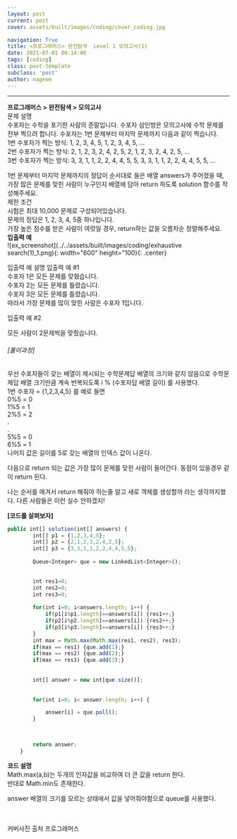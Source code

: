 ```yaml
---
layout: post
current: post
cover: assets/built/images/coding/cover_coding.jpg

navigation: True
title: <프로그래머스> 완전탐색  Level 1 모의고사(1)
date: 2021-07-01 00:14:00
tags: [coding]
class: post-template
subclass: 'post'
author: nageom
---
```

* * *
**프로그래머스 > 완전탐색 > 모의고사**<br>
문제 설명<br>
수포자는 수학을 포기한 사람의 준말입니다. 수포자 삼인방은 모의고사에 수학 문제를 전부 찍으려 합니다. 수포자는 1번 문제부터 마지막 문제까지 다음과 같이 찍습니다.<br>
1번 수포자가 찍는 방식: 1, 2, 3, 4, 5, 1, 2, 3, 4, 5, ...<br>
2번 수포자가 찍는 방식: 2, 1, 2, 3, 2, 4, 2, 5, 2, 1, 2, 3, 2, 4, 2, 5, ...<br>
3번 수포자가 찍는 방식: 3, 3, 1, 1, 2, 2, 4, 4, 5, 5, 3, 3, 1, 1, 2, 2, 4, 4, 5, 5, ...<br>

1번 문제부터 마지막 문제까지의 정답이 순서대로 들은 배열 answers가 주어졌을 때, 가장 많은 문제를 맞힌 사람이 누구인지 배열에 담아 return 하도록 solution 함수를 작성해주세요.
<br>
제한 조건<br>
시험은 최대 10,000 문제로 구성되어있습니다.<br>
문제의 정답은 1, 2, 3, 4, 5중 하나입니다.<br>
가장 높은 점수를 받은 사람이 여럿일 경우, return하는 값을 오름차순 정렬해주세요.<br>
**입출력 예**<br>
![ex_screenshot](../../assets/built/images/coding/exhaustive search(1)_1.png){: width="600" height="100}{: .center}

입출력 예 설명
입출력 예 #1<br>
수포자 1은 모든 문제를 맞혔습니다.<br>
수포자 2는 모든 문제를 틀렸습니다.<br>
수포자 3은 모든 문제를 틀렸습니다.<br>
따라서 가장 문제를 많이 맞힌 사람은 수포자 1입니다.<br>

입출력 예 #2

모든 사람이 2문제씩을 맞췄습니다.

<h6>[풀이과정]</h6>
   
우선 수포자들이 갖는 배열이 제시되는 수학문제답 배열의 크기와 같지 않음으로
수학문제답 배열 크기만큼 계속 반복되도록 i % (수포자답 배열 길이) 를 사용했다.<br>
1번 수포자 = {1,2,3,4,5} 를 예로 들면 <br>
0%5 = 0<br>
1%5 = 1<br>
2%5 = 2<br>
.<br>
.<br>
5%5 = 0<br>
6%5 = 1<br>
나머지 값은 길이를 5로 갖는 배열의 인덱스 값이 나온다. <br>

다음으로 return 되는 값은 가장 많이 문제를 맞힌 사람이 들어간다. 
동점이 있을경우 같이 return 된다. 

나는 순서를 매겨서 return 해줘야 하는줄 알고 새로 객체를 생성할까 라는 생각까지했다.
다른 사람들은 이런 실수 안하겠지! 


**[코드를 살펴보자]**
~~~ javascript
public int[] solution(int[] answers) {
        int[] p1 = {1,2,3,4,5};
		int[] p2 = {2,1,2,3,2,4,2,5};
		int[] p3 = {3,3,1,1,2,2,4,4,5,5};
        
        Queue<Integer> que = new LinkedList<Integer>();

        
        int res1=0;
        int res2=0;
        int res3=0;
        
        for(int i=0; i<answers.length; i++) {
            if(p1[i%p1.length]==answers[i]) {res1++;}
            if(p2[i%p2.length]==answers[i]) {res2++;}
            if(p3[i%p3.length]==answers[i]) {res3++;}     
        }
        int max = Math.max(Math.max(res1, res2), res3);
        if(max == res1) {que.add(1);}
        if(max == res2) {que.add(2);}
        if(max == res3) {que.add(3);}
        
        
        int[] answer = new int[que.size()];
        
        
        for(int i=0; i< answer.length; i++) {

            answer[i] = que.poll();
        }


            
        return answer;
    }
~~~
**코드 설명**<br>
Math.max(a,b)는 두개의 인자값을 비교하여 더 큰 값을 return 한다. <br>
반대로 Math.min도 존재한다. <br>

answer 배열의 크기를 모르는 상태에서 값을 넣어줘야함으로 queue를 사용했다. 



<br><br>
커버사진 출처 프로그래머스 